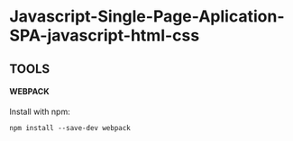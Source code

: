 # Javascript-Single-Page-Aplication-SPA-javascript-html-css


## TOOLS


#### WEBPACK

Install with npm:

```
npm install --save-dev webpack
```








